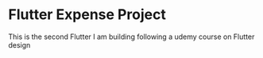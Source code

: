 # Flutter Expense Project

This is the second Flutter I am building following a udemy course on Flutter design